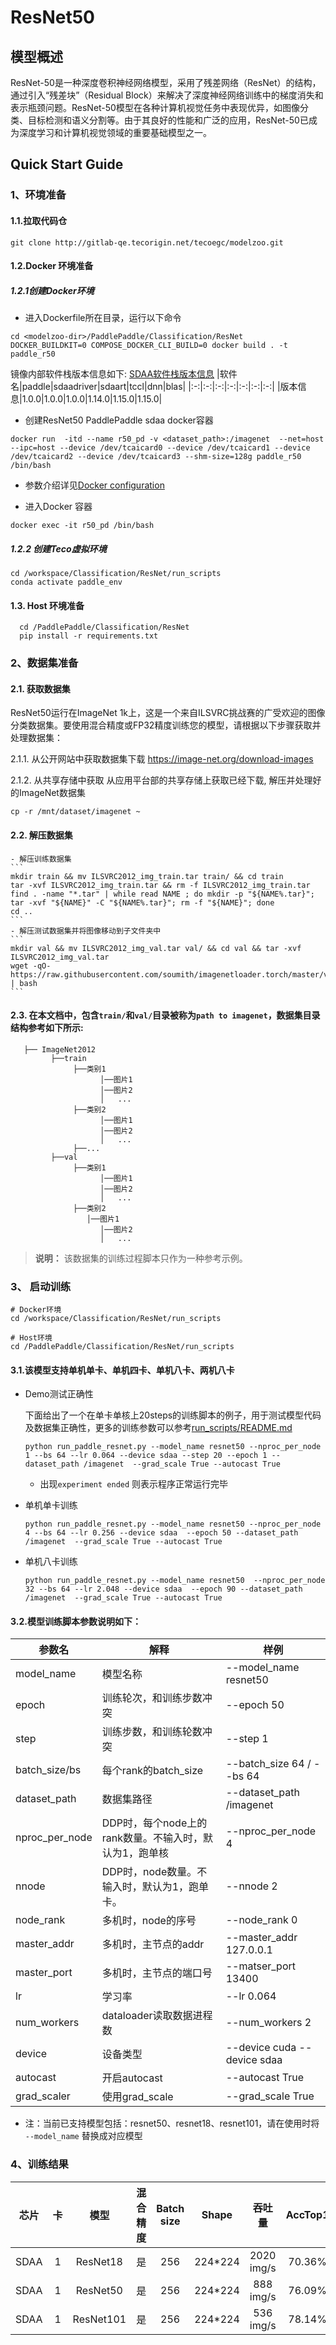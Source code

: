 # ResNet50



## 模型概述
ResNet-50是一种深度卷积神经网络模型，采用了残差网络（ResNet）的结构，通过引入“残差块”（Residual Block）来解决了深度神经网络训练中的梯度消失和表示瓶颈问题。ResNet-50模型在各种计算机视觉任务中表现优异，如图像分类、目标检测和语义分割等。由于其良好的性能和广泛的应用，ResNet-50已成为深度学习和计算机视觉领域的重要基础模型之一。


## Quick Start Guide

### 1、环境准备

#### 1.1.拉取代码仓

```
git clone http://gitlab-qe.tecorigin.net/tecoegc/modelzoo.git
```

#### 1.2.Docker 环境准备 
##### 1.2.1创建Docker环境
- 进入Dockerfile所在目录，运行以下命令
```
cd <modelzoo-dir>/PaddlePaddle/Classification/ResNet
DOCKER_BUILDKIT=0 COMPOSE_DOCKER_CLI_BUILD=0 docker build . -t paddle_r50
```
镜像内部软件栈版本信息如下:
[SDAA软件栈版本信息](../../../.dependencies.json)
|软件名|paddle|sdaadriver|sdaart|tccl|dnn|blas|
|:-:|:-:|:-:|:-:|:-:|:-:|:-:|
|版本信息|1.0.0|1.0.0|1.0.0|1.14.0|1.15.0|1.15.0|

- 创建ResNet50 PaddlePaddle sdaa docker容器

```
docker run  -itd --name r50_pd -v <dataset_path>:/imagenet  --net=host --ipc=host --device /dev/tcaicard0 --device /dev/tcaicard1 --device /dev/tcaicard2 --device /dev/tcaicard3 --shm-size=128g paddle_r50 /bin/bash
```

- 参数介绍详见[Docker configuration](./docs/Docker_configuration.md)

- 进入Docker 容器
```
docker exec -it r50_pd /bin/bash
```
##### 1.2.2 创建Teco虚拟环境
```
cd /workspace/Classification/ResNet/run_scripts
conda activate paddle_env
```

#### 1.3. Host 环境准备
```
  cd /PaddlePaddle/Classification/ResNet
  pip install -r requirements.txt
```

### 2、数据集准备
#### 2.1. 获取数据集

ResNet50运行在ImageNet 1k上，这是一个来自ILSVRC挑战赛的广受欢迎的图像分类数据集。要使用混合精度或FP32精度训练您的模型，请根据以下步骤获取并处理数据集：

2.1.1. 从公开网站中获取数据集下载
https://image-net.org/download-images

2.1.2. 从共享存储中获取
从应用平台部的共享存储上获取已经下载, 解压并处理好的ImageNet数据集
```
cp -r /mnt/dataset/imagenet ~
```
#### 2.2. 解压数据集

    - 解压训练数据集
    ```
    mkdir train && mv ILSVRC2012_img_train.tar train/ && cd train
    tar -xvf ILSVRC2012_img_train.tar && rm -f ILSVRC2012_img_train.tar
    find . -name "*.tar" | while read NAME ; do mkdir -p "${NAME%.tar}"; tar -xvf "${NAME}" -C "${NAME%.tar}"; rm -f "${NAME}"; done
    cd ..
    ```
    - 解压测试数据集并将图像移动到子文件夹中
    ```
    mkdir val && mv ILSVRC2012_img_val.tar val/ && cd val && tar -xvf ILSVRC2012_img_val.tar
    wget -qO- https://raw.githubusercontent.com/soumith/imagenetloader.torch/master/valprep.sh | bash
    ```
#### 2.3. 在本文档中，包含`train/`和`val/`目录被称为`path to imagenet`，数据集目录结构参考如下所示:
```
   ├── ImageNet2012
         ├──train
              ├──类别1
                    │──图片1
                    │──图片2
                    │   ...
              ├──类别2
                    │──图片1
                    │──图片2
                    │   ...
              ├──...
         ├──val
              ├──类别1
                    │──图片1
                    │──图片2
                    │   ...
              ├──类别2
                 │──图片1
                    │──图片2
                    │   ...
   ```

   > **说明：**
   > 该数据集的训练过程脚本只作为一种参考示例。



### 3、 启动训练
```
# Docker环境
cd /workspace/Classification/ResNet/run_scripts

# Host环境
cd /PaddlePaddle/Classification/ResNet/run_scripts

```
#### 3.1.该模型支持单机单卡、单机四卡、单机八卡、两机八卡

- Demo测试正确性

    下面给出了一个在单卡单核上20steps的训练脚本的例子，用于测试模型代码及数据集正确性，更多的训练参数可以参考[run_scripts/README.md](./run_scripts/README.md)
    ```
    python run_paddle_resnet.py --model_name resnet50 --nproc_per_node 1 --bs 64 --lr 0.064 --device sdaa --step 20 --epoch 1 --dataset_path /imagenet  --grad_scale True --autocast True
    ```
    - 出现`experiment ended` 则表示程序正常运行完毕

- 单机单卡训练
    ```
    python run_paddle_resnet.py --model_name resnet50 --nproc_per_node 4 --bs 64 --lr 0.256 --device sdaa  --epoch 50 --dataset_path /imagenet  --grad_scale True --autocast True
    ```
- 单机八卡训练
    ```
    python run_paddle_resnet.py --model_name resnet50  --nproc_per_node 32 --bs 64 --lr 2.048 --device sdaa  --epoch 90 --dataset_path /imagenet  --grad_scale True --autocast True

    ```

#### 3.2.模型训练脚本参数说明如下：

参数名 | 解释 | 样例
-----------------|-----------------|-----------------
model_name |模型名称 | --model_name resnet50
epoch| 训练轮次，和训练步数冲突 | --epoch 50
step | 训练步数，和训练轮数冲突 | --step 1
batch_size/bs | 每个rank的batch_size | --batch_size 64 / --bs 64
dataset_path | 数据集路径 | --dataset_path /imagenet
nproc_per_node | DDP时，每个node上的rank数量。不输入时，默认为1，跑单核 | --nproc_per_node 4
nnode | DDP时，node数量。不输入时，默认为1，跑单卡。| --nnode 2
node_rank|多机时，node的序号|--node_rank 0
master_addr|多机时，主节点的addr|--master_addr 127.0.0.1
master_port|多机时，主节点的端口号|--matser_port 13400
lr|学习率|--lr 0.064
num_workers|dataloader读取数据进程数|--num_workers 2
device|设备类型|--device cuda --device sdaa
autocast|开启autocast|--autocast True
grad_scaler| 使用grad_scale | --grad_scale True


* 注：当前已支持模型包括：resnet50、resnet18、resnet101，请在使用时将 `--model_name` 替换成对应模型

### 4、训练结果

| 芯片 |卡  | 模型 |  混合精度 |Batch size|Shape| 吞吐量| AccTop1|
|:-:|:-:|:-:|:-:|:-:|:-:|:-:|:-:|
|SDAA|1| ResNet18 |是|256|224*224| 2020 img/s| 70.36% |
|SDAA|1| ResNet50 |是|256|224*224| 888 img/s| 76.09% |
|SDAA|1| ResNet101 |是|256|224*224| 536 img/s| 78.14% |
